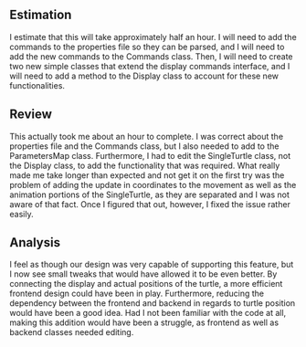 ## Estimation

I estimate that this will take approximately half an hour. I will need to add the commands to the properties file so they can be parsed, and I will need to add the new commands to the Commands class. Then, I will need to create two new simple classes that extend the display commands interface, and I will need to add a method to the Display class to account for these new functionalities.

## Review

This actually took me about an hour to complete. I was correct about the properties file and the Commands class, but I also needed to add to the ParametersMap class. Furthermore, I had to edit the SingleTurtle class, not the Display class, to add the functionality that was required. What really made me take longer than expected and not get it on the first try was the problem of adding the update in coordinates to the movement as well as the animation portions of the SingleTurtle, as they are separated and I was not aware of that fact. Once I figured that out, however, I fixed the issue rather easily.

## Analysis

I feel as though our design was very capable of supporting this feature, but I now see small tweaks that would have allowed it to be even better. By connecting the display and actual positions of the turtle, a more efficient frontend design could have been in play. Furthermore, reducing the dependency between the frontend and backend in regards to turtle position would have been a good idea. Had I not been familiar with the code at all, making this addition would have been a struggle, as frontend as well as backend classes needed editing.

